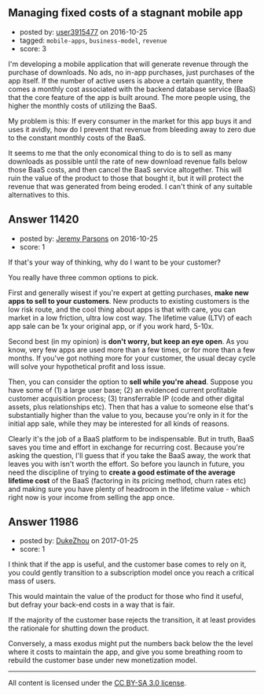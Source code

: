 ## Managing fixed costs of a stagnant mobile app

- posted by: [user3915477](https://stackexchange.com/users/4853890/user3915477) on 2016-10-25
- tagged: `mobile-apps`, `business-model`, `revenue`
- score: 3

<p>I'm developing a mobile application that will generate revenue through the purchase of downloads. No ads, no in-app purchases, just purchases of the app itself. If the number of active users is above a certain quantity, there comes a monthly cost associated with the backend database service (BaaS) that the core feature of the app is built around. The more people using, the higher the monthly costs of utilizing the BaaS. </p>

<p>My problem is this: If every consumer in the market for this app buys it and uses it avidly, how do I prevent that revenue from bleeding away to zero due to the constant monthly costs of the BaaS. </p>

<p>It seems to me that the only economical thing to do is to sell as many downloads as possible until the rate of new download revenue falls below those BaaS costs, and then cancel the BaaS service altogether. This will ruin the value of the product to those that bought it, but it will protect the revenue that was generated from being eroded. I can't think of any suitable alternatives to this.</p>



## Answer 11420

- posted by: [Jeremy Parsons](https://stackexchange.com/users/497810/jeremy-parsons) on 2016-10-25
- score: 1

<p>If that's your way of thinking, why do I want to be your customer?</p>

<p>You really have three common options to pick.</p>

<p>First and generally wisest if you're expert at getting purchases, <strong>make new apps to sell to your customers</strong>. New products to existing customers is the low risk route, and the cool thing about apps is that with care, you can market in a low friction, ultra low cost way. The lifetime value (LTV) of each app sale can be 1x your original app, or if you work hard, 5-10x.</p>

<p>Second best (in my opinion) is <strong>don't worry, but keep an eye open</strong>. As you know, very few apps are used more than a few times, or for more than a few months. If you've got nothing more for your customer, the usual decay cycle will solve your hypothetical profit and loss issue.</p>

<p>Then, you can consider the option to <strong>sell while you're ahead</strong>. Suppose you have some of (1) a large user base; (2) an evidenced current profitable customer acquisition process; (3) transferrable IP (code and other digital assets, plus relationships etc). Then that has a value to someone else that's substantially higher than the value to you, because you're only in it for the initial app sale, while they may be interested for all kinds of reasons.</p>

<p>Clearly it's the job of a BaaS platform to be indispensable. But in truth, BaaS saves you time and effort in exchange for recurring cost. Because you're asking the question, I'll guess that if you take the BaaS away, the work that leaves you with isn't worth the effort. So before you launch in future, you need the discipline of trying to <strong>create a good estimate of the average lifetime cost</strong> of the BaaS (factoring in its pricing method, churn rates etc) and making sure you have plenty of headroom in the lifetime value - which right now is your income from selling the app once.</p>



## Answer 11986

- posted by: [DukeZhou](https://stackexchange.com/users/4146639/dukezhou) on 2017-01-25
- score: 1

<p>I think that if the app is useful, and the customer base comes to rely on it, you could gently transition to a subscription model once you reach a critical mass of users.</p>

<p>This would maintain the value of the product for those who find it useful, but defray your back-end costs in a way that is fair. </p>

<p>If the majority of the customer base rejects the transition, it at least provides the rationale for shutting down the product.  </p>

<p>Conversely, a mass exodus might put the numbers back below the the level where it costs to maintain the app, and give you some breathing room to rebuild the customer base under new monetization model.</p>




---

All content is licensed under the [CC BY-SA 3.0 license](https://creativecommons.org/licenses/by-sa/3.0/).
